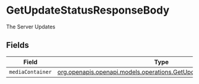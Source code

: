 # GetUpdateStatusResponseBody

The Server Updates


## Fields

| Field                                                                                                                            | Type                                                                                                                             | Required                                                                                                                         | Description                                                                                                                      |
| -------------------------------------------------------------------------------------------------------------------------------- | -------------------------------------------------------------------------------------------------------------------------------- | -------------------------------------------------------------------------------------------------------------------------------- | -------------------------------------------------------------------------------------------------------------------------------- |
| `mediaContainer`                                                                                                                 | [org.openapis.openapi.models.operations.GetUpdateStatusMediaContainer](../../models/operations/GetUpdateStatusMediaContainer.md) | :heavy_minus_sign:                                                                                                               | N/A                                                                                                                              |